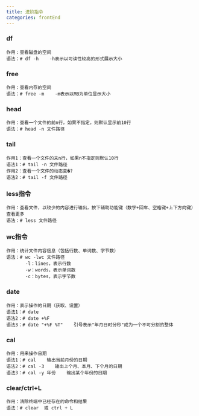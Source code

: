 ```yaml
---
title: 进阶指令
categories: frontEnd
---
```

  ### df
    作用：查看磁盘的空间
    语法：# df -h    -h表示以可读性较高的形式展示大小
    
  ### free
    作用：查看内存的空间
    语法：# free -m    -m表示以MB为单位显示大小
    
  ### head
    作用：查看一个文件的前n行，如果不指定，则默认显示前10行
    语法：# head -n 文件路径
    
  ### tail
    作用1：查看一个文件的末n行，如果n不指定则默认10行
    语法1：# tail -n 文件路径
    作用2：查看一个文件的动态变�?
    语法2：# tail -f 文件路径
    
  ### less指令
    作用：查看文件，以较少的内容进行输出，按下辅助功能键（数字+回车、空格键+上下方向键）查看更多
    语法：# less 文件路径
    
  ### wc指令
    作用：统计文件内容信息（包括行数、单词数、字节数）
    语法：# wc -lwc 文件路径
           -l：lines，表示行数
           -w：words，表示单词数
           -c：bytes，表示字节数
           
  ### date
    作用：表示操作的日期（获取、设置）
    语法1：# date
    语法2：# date +%F
    语法3：# date "+%F %T"    引号表示"年月日时分秒"成为一个不可分割的整体
    
  ### cal
    作用：用来操作日期
    语法1：# cal    输出当前月份的日期
    语法2：# cal -3    输出上个月、本月、下个月的日期
    语法3：# cal -y 年份    输出某个年份的日期
    
  ### clear/ctrl+L
    作用：清除终端中已经存在的命令和结果
    语法：# clear  或 ctrl + L
